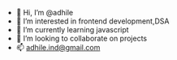 - 👋 Hi, I’m @adhile
- 👀 I’m interested in frontend development,DSA
- 🌱 I’m currently learning javascript
- 💞️ I’m looking to collaborate on projects
- 📫 adhile.ind@gmail.com

<!---
adhile/adhile is a ✨ special ✨ repository because its `README.md` (this file) appears on your GitHub profile.
You can click the Preview link to take a look at your changes.
--->
